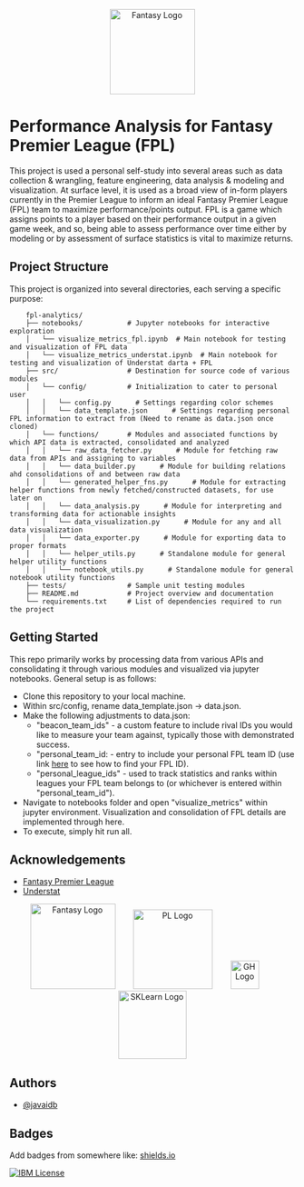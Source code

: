 
<p align="center">
  <img src="https://github.com/user-attachments/assets/fb9e25ea-77d0-484e-a37d-7ecbc4e6d6ed" alt="Fantasy Logo" width="150" />
</p>

# Performance Analysis for Fantasy Premier League (FPL)

This project is used a personal self-study into several areas such as data collection & wrangling, feature engineering, data analysis & modeling and visualization. At surface level, it is used as a broad view of in-form players currently in the Premier League to inform an ideal Fantasy Premier League (FPL) team to maximize performance/points output. FPL is a game which assigns points to a player based on their performance output in a given game week, and so, being able to assess performance over time either by modeling or by assessment of surface statistics is vital to maximize returns.

## Project Structure

This project is organized into several directories, each serving a specific purpose:
```
    fpl-analytics/
    ├── notebooks/           # Jupyter notebooks for interactive exploration
    │   └── visualize_metrics_fpl.ipynb  # Main notebook for testing and visualization of FPL data
    │   └── visualize_metrics_understat.ipynb  # Main notebook for testing and visualization of Understat darta + FPL
    ├── src/                 # Destination for source code of various modules
    │   └── config/          # Initialization to cater to personal user
    │   │   └── config.py      # Settings regarding color schemes
    │   │   └── data_template.json      # Settings regarding personal FPL information to extract from (Need to rename as data.json once cloned)
    │   └── functions/       # Modules and associated functions by which API data is extracted, consolidated and analyzed
    │   │   └── raw_data_fetcher.py      # Module for fetching raw data from APIs and assigning to variables
    │   │   └── data_builder.py      # Module for building relations ahd consolidations of and between raw data
    │   │   └── generated_helper_fns.py      # Module for extracting helper functions from newly fetched/constructed datasets, for use later on
    │   │   └── data_analysis.py      # Module for interpreting and transforming data for actionable insights
    │   │   └── data_visualization.py      # Module for any and all data visualization
    │   │   └── data_exporter.py      # Module for exporting data to proper formats
    │   │   └── helper_utils.py      # Standalone module for general helper utility functions
    │   │   └── notebook_utils.py      # Standalone module for general notebook utility functions
    ├── tests/               # Sample unit testing modules
    ├── README.md            # Project overview and documentation
    └── requirements.txt     # List of dependencies required to run the project
```

## Getting Started

This repo primarily works by processing data from various APIs and consolidating it through various modules and visualized via jupyter notebooks. General setup is as follows:

- Clone this repository to your local machine.
- Within src/config, rename data_template.json -> data.json.
- Make the following adjustments to data.json:
   - "beacon_team_ids" - a custom feature to include rival IDs you would like to measure your team against, typically those with demonstrated success.
   - "personal_team_id: - entry to include your personal FPL team ID (use link [here](https://fpl.team/find-id/) to see how to find your FPL ID).
   - "personal_league_ids" - used to track statistics and ranks within leagues your FPL team belongs to (or whichever is entered within "personal_team_id").
- Navigate to notebooks folder and open "visualize_metrics" within jupyter environment. Visualization and consolidation of FPL details are implemented through here.
- To execute, simply hit run all.

## Acknowledgements

 - [Fantasy Premier League](https://fantasy.premierleague.com/)
 - [Understat](https://understat.com/)

<p align="center">
  <img src="https://github.com/user-attachments/assets/fb9e25ea-77d0-484e-a37d-7ecbc4e6d6ed" alt="Fantasy Logo" width="150" />
  &nbsp;&nbsp;&nbsp;&nbsp;&nbsp;&nbsp;
  <img src="https://github.com/user-attachments/assets/5a84e55c-e687-4c93-95f7-800398b3b46d" alt="PL Logo" width="140" />
  &nbsp;&nbsp;&nbsp;&nbsp;&nbsp;&nbsp;
  <img src="https://github.com/user-attachments/assets/99f5727b-1ff8-48e9-861d-534775dddce8" alt="GH Logo" width="50" />
  &nbsp;&nbsp;&nbsp;&nbsp;&nbsp;&nbsp;
  <img src="https://github.com/user-attachments/assets/ba805d10-6560-4c61-a4f6-ccccf46dd5ba" alt="SKLearn Logo" width="120" />
</p>

## Authors

- [@javaidb](https://www.github.com/javaidb)

## Badges

Add badges from somewhere like: [shields.io](https://shields.io/)

[![IBM License](https://img.shields.io/badge/Certificate_ML-IBM-green.svg)](https://www.credly.com/badges/6d82b78c-cade-4a4c-94cb-b7f89e142350/public_url)

